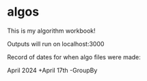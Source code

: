 # algos

This is my algorithm workbook!

Outputs will run on localhost:3000


Record of dates for when algo files were made:

April 2024
+April 17th
-GroupBy
